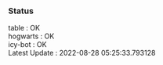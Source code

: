 ### Status


table : OK  
hogwarts : OK  
icy-bot : OK  
Latest Update : 2022-08-28 05:25:33.793128
